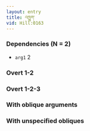 ```yaml
---
layout: entry
title: འཁྱུག་
vid: Hill:0163
---
```

### Dependencies (N = 2)
* `arg1` 2


### Overt 1-2


### Overt 1-2-3


### With oblique arguments


### With unspecified obliques
